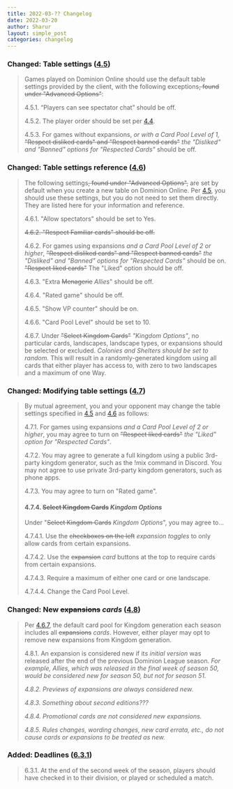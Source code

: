```yaml
---
title: 2022-03-?? Changelog
date: 2022-03-20
author: Sharur
layout: simple_post
categories: changelog
---
```

### Changed: Table settings ([4.5](/rules#4.5))

> Games played on Dominion Online should use the default table settings provided by the client, with the following exceptions~~, found under "Advanced Options"~~:
>
> <a name="4.5.1"></a>4.5.1. “Players can see spectator chat” should be off.
>
> <a name="4.5.2"></a>4.5.2. The player order should be set per [4.4](#4.4).
>
> <a name="4.5.3"></a>4.5.3. For games without expansions, *or with a Card Pool Level of 1,* ~~"Respect disliked cards" and "Respect banned cards"~~ *the "Disliked" and "Banned" options for "Respected Cards"* should be off.

### Changed: Table settings reference ([4.6](/rules#4.6))

> The following settings~~, found under "Advanced Options",~~ are set by default when you create a new table on Dominion Online. Per [4.5](#4.5), you should use these settings, but you do not need to set them directly. They are listed here for your information and reference.
>
> <a name="4.6.1"></a>4.6.1. "Allow spectators" should be set to Yes.
>
> ~~<a name="4.6.2"></a>4.6.2. "Respect Familiar cards" should be off.~~
>
> <a name="4.6.2"></a>4.6.2. For games using expansions *and a Card Pool Level of 2 or higher*, ~~"Respect disliked cards" and "Respect banned cards"~~ *the "Disliked" and "Banned" options for "Respected Cards"* should be on. ~~"Respect liked cards"~~ The "Liked" option should be off.
>
> <a name="4.6.3"></a>4.6.3. "Extra ~~Menagerie~~ *Allies*" should be off.
>
> <a name="4.6.4"></a>4.6.4. "Rated game" should be off.
>
> <a name="4.6.5"></a>4.6.5. "Show VP counter" should be on.
>
> <a name="4.6.6"></a>4.6.6. "Card Pool Level" should be set to 10.
>
> <a name="4.6.7"></a>4.6.7. Under ~~"Select Kingdom Cards"~~ *"Kingdom Options"*, no particular cards, landscapes, landscape types, or expansions should be selected or excluded. *Colonies and Shelters should be set to random.* This will result in a randomly-generated kingdom using all cards that either player has access to, with zero to two landscapes and a maximum of one Way.

### Changed: Modifying table settings ([4.7](/rules#4.7))

> By mutual agreement, you and your opponent may change the table settings specified in [4.5](#4.5) and [4.6](#4.6) as follows:
>
> <a name="4.7.1"></a>4.7.1. For games using expansions *and a Card Pool Level of 2 or higher*, you may agree to turn on ~~"Respect liked cards"~~ *the "Liked" option for "Respected Cards"*.
>
> <a name="4.7.2"></a>4.7.2. You may agree to generate a full kingdom using a public 3rd-party kingdom generator, such as the !mix command in Discord. You may not agree to use private 3rd-party kingdom generators, such as phone apps.
>
> <a name="4.7.3"></a>4.7.3. You may agree to turn on "Rated game".
>
> #### <a name="4.7.4"></a>4.7.4. ~~Select Kingdom Cards~~ *Kingdom Options*
> 
> Under "~~Select Kingdom Cards~~ *Kingdom Options*", you may agree to...
>
> <a name="4.7.4.1"></a>4.7.4.1. Use the ~~checkboxes on the left~~ *expansion toggles* to only allow cards from certain expansions.
>
> <a name="4.7.4.2"></a>4.7.4.2. Use the ~~expansion~~ *card* buttons at the top to require cards from certain expansions.
>
> <a name="4.7.4.3"></a>4.7.4.3. Require a maximum of either one card or one landscape.
>
> <a name="4.7.4.4"></a>4.7.4.4. Change the Card Pool Level.

### Changed: New ~~expansions~~ *cards* ([4.8](/rules#4.8))

> Per [4.6.7](#4.6.7), the default card pool for Kingdom generation each season includes all ~~expansions~~ *cards*. However, either player may opt to remove new expansions from Kingdom generation.
>
> <a name="4.8.1"></a>4.8.1. An expansion is considered new if it*s initial version* was released after the end of the previous Dominion League season. *For example, Allies, which was released in the final week of season 50, would be considered new for season 50, but not for season 51.*
>
> *<a name="4.8.2"></a>4.8.2. Previews of expansions are always considered new.*
>
> *<a name="4.8.3"></a>4.8.3. Something about second editions???*
>
> *<a name="4.8.4"></a>4.8.4. Promotional cards are not considered new expansions.*
>
> *<a name="4.8.5"></a>4.8.5. Rules changes, wording changes, new card errata, etc., do not cause cards or expansions to be treated as new.*

### Added: Deadlines ([6.3.1](/rules#6.3.1))

> <a name="6.3.1"></a>6.3.1. At the end of the second week of the season, players should have checked in to their division, or played or scheduled a match.